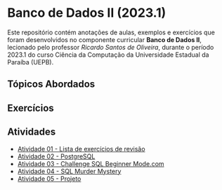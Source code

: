 <h1> Banco de Dados II (2023.1) </h1>
<p>
  Este repositório contém anotações de aulas, exemplos e exercícios que foram desenvolvidos no componente curricular <strong> Banco de Dados II</strong>, lecionado pelo professor <em> Ricardo Santos de Oliveira</em>, durante o período 2023.1 do curso Ciência da Computação da Universidade Estadual da Paraíba (UEPB).
</p>
<h2> Tópicos Abordados </h2>
<ul>

</ul>
<h2> Exercícios </h2>
<ul>

</ul>
<h2> Atividades </h2>
<ul>
  <li> <a href = "https://github.com/josec-junior/UEPB/tree/main/BancoDeDadosII_2023.1/Atividades/Atividade01"> Atividade 01 - Lista de exercícios de revisão </a> </li>
  <li> <a href = "https://github.com/josec-junior/UEPB/tree/main/BancoDeDadosII_2023.1/Atividades/Atividade02"> Atividade 02 - PostgreSQL </a> </li>
  <li> <a href = "https://github.com/josec-junior/UEPB/tree/main/BancoDeDadosII_2023.1/Atividades/Atividade03"> Atividade 03 - Challenge SQL Beginner Mode.com </a> </li>
  <li> <a href = "https://github.com/josec-junior/UEPB/tree/main/BancoDeDadosII_2023.1/Atividades/Atividade04"> Atividade 04 - SQL Murder Mystery </a> </li>
  <li> <a href = "https://github.com/josec-junior/UEPB/tree/main/BancoDeDadosII_2023.1/Atividades/Atividade05"> Atividade 05 - Projeto </a> </li>
</ul>

